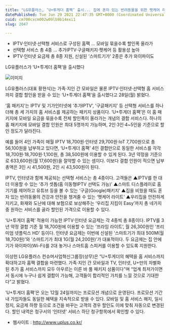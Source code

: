 ```yaml
---
title: "LG유플러스, ‘U+투게더 홈팩’ 출시... 집에 혼자 있는 반려동물을 위한 펫캐어 라이트 선택형 서비스에 포함"
datePublished: Tue Jun 29 2021 22:47:35 GMT+0000 (Coordinated Universal Time)
cuid: cm700cxcm002w09lb9b14exi1
slug: 2047

---
```



- IPTV·인터넷·선택형 서비스로 구성된 홈팩 … 모바일 묶을수록 할인폭 올라가
- 선택형 서비스 총 4종 … 추가IPTV·구글패키지·펫케어 등 활용성 높아
- IPTV·인터넷 요금제 총 8종 지원, 신설된 ‘스마트기가’ 2종은 추가 와이파이도

LG유플러스가 ‘U+투게더 홈팩’을 출시했다

![이미지](https://cdn.hashnode.com/res/hashnode/image/upload/v1739249687793/cb2561c7-bdb5-4891-ba3f-0b15e1fe72c1.png)

LG유플러스(대표 황현식)는 가족·지인 간 모바일은 물론 IPTV·인터넷·선택형 홈 서비스까지 결합 할인을 받을 수 있는 ‘U+투게더 홈팩’을 출시했다고 28일(월) 밝혔다.

‘홈 패키지’는 IPTV 및 기가인터넷에 ‘추가IPTV’, ‘구글패키지’ 등 선택형 서비스를 하나 더해 총 세 가지의 홈 서비스를 제공하는 패키지 상품이다. ‘U+투게더 홈팩’은 이 홈 패키지에 모바일 요금을 묶을수록 전체 할인폭이 올라가는 개념의 결합 서비스다. 하나의 홈 패키지에 모바일 결합 인원은 최대 5명까지 가능하며, 2인·3인·4~5인을 기준으로 할인 정도가 달라진다.

예를 들어 4인 가족이 매월 IPTV 18,700원·인터넷 29,700원·IoT 7,700원으로 총 56,100원을 납부하고 있다면, ‘U+투게더 홈팩’ 4인 결합만으로 동일한 서비스를 각각 18,700원·18,700원·1,100원, 총 38,500원에 이용할 수 있게 된다. 3년 약정을 기준으로 633,600원(월 17,600원)을 절약할 수 있는 셈이다. 이보다 결합 인원이 적으면 납부 총액은 3인 시 41,500원, 2인 시 43,500원이 된다.

IPTV, 인터넷과 함께 제공되는 선택형 서비스는 총 4종이다. 고객들은 ▲IPTV를 한 대 더 이용할 수 있는 ‘추가 셋톱(홈 이동형IPTV 선택도 가능)’ ▲스마트 디스플레이로 홈기기를 제어하고 유튜브 등을 볼 수 있는 ‘구글(Google)패키지’ ▲집을 비웠을 때도 혼자 있는 반려동물의 건강과 안전을 챙겨줄 수 있는 ‘펫케어 라이트’ ▲우리집을 안전하게 지키고, 화재와 도난에 대해 보험으로 보상해주는 ‘우리집 지킴이 Easy’까지 총 네가지 중 원하는 서비스를 골라 할인된 가격으로 이용할 수 있다.

‘U+투게더 홈팩’ 적용이 가능한 IPTV·인터넷 요금제는 각 4종씩 총 8종이다. IPTV를 3년 약정 결합 기준 월 18,700원에 이용할 수 있는 ‘프라임 라이트’, 월 26,300원인 ‘프리미엄 넷플릭스 HD’ 등이다. 인터넷 요금제는 이번에 신설된 ‘스마트기가 최대 500M(월 18,700원)’와 ‘스마트기가 최대 1G(월 24,200원)’가 대표적이다. 두 요금제는 집 안에 기가 와이파이(Wi-Fi)를 2대 놓거나 스마트홈 스피커를 이용할 수 있도록 지원한다.

이상헌 LG유플러스 컨슈머사업혁신그룹장(상무)은 “U+투게더의 혜택을 홈 서비스까지 확대하고자 홈팩 결합을 마련했다. 가족·지인 간 모바일과 TV, 인터넷, U+만의 차별화된 추가 홈 서비스까지 모두 아우르는 이른 바 풀 패키지 상품이다”며 “업계 최저가이면서 동시에 누구나 쉽게 결합이 가능해, 고객들이 합리적인 가치를 느낄 것으로 기대한다”고 밝혔다.

‘U+투게더 홈팩’은 오는 12월 24일까지는 프로모션 개념으로 운영된다. 프로모션 기간 내 가입자들도 동일한 혜택을 지속적으로 받을 수 있다. 모바일 및 홈 서비스 해지, 일시정지, 요금제 하향 등으로 조건을 바꾸는 고객의 경우 할인도 이에 맞춰 자동으로 변경된다. 할인 내역은 청구서의 ‘인터넷’ 서비스 하단 청구항목에서 확인할 수 있다.

- 웹사이트 : http://www.uplus.co.kr/